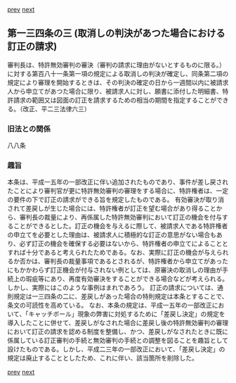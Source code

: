 [prev](/specific/markdowns/特許法/196_Mp-Ch_6-At_134_2.md)
[next](/specific/markdowns/特許法/198_Mp-Ch_6-At_135.md)
## 第一三四条の三 (取消しの判決があつた場合における訂正の請求)
審判長は、特許無効審判の審決（審判の請求に理由がないとするものに限る。）に対する第百八十一条第一項の規定による取消しの判決が確定し、同条第二項の規定により審理を開始するときは、その判決の確定の日から一週間以内に被請求人から申立てがあつた場合に限り、被請求人に対し、願書に添付した明細書、特許請求の範囲又は図面の訂正を請求するための相当の期間を指定することができる。（改正、平二三法律六三）

### 旧法との関係
八八条

### 趣旨
本条は、平成一五年の一部改正に伴い追加されたものであり、事件が差し戻されたことにより審判官が更に特許無効審判の審理をする場合に、特許権者は、一定の要件の下で訂正の請求ができる旨を規定したものである。
有効審決が取り消されて差戻しが生じた場合には、特許権者が訂正を望む場合があり得ることから、審判長の裁量により、再係属した特許無効審判において訂正の機会を付与することができるとした。訂正の機会を与えるに際して、被請求人である特許権者の申立てを必要とした理由は、被請求人に積極的な訂正の意思がない場合もあり、必ず訂正の機会を確保する必要はないから、特許権者の申立てによることとすれば十分であると考えられたためである。なお、実際に訂正の機会が与えられるか否かは、審判長の裁量事項であるとされるが、特許権者から申立てがあったにもかかわらず訂正機会が付与されない例としては、原審決の取消しの理由が手続上の瑕疵等にあり、再度有効審決をすることができる場合などが考えられる。しかし、実際にはこのような事例はまれであろう。
訂正の請求については、通則規定は一三四条の二に、差戻しがあった場合の特則規定は本条とすることで、条文の可読性を高めている。
なお、本条の規定は、平成一五年の一部改正において、「キャッチボール」現象の弊害に対処するために「差戻し決定」の規定を導入したことに併せて、差戻しがなされた場合に差戻し後の特許無効審判の審理において訂正の請求を認める制度を整備し、かつ、差戻しがなされたときに既に係属している訂正審判の手続と無効審判の手続との調整を図ることを趣旨として設けたものである。しかし、平成二三年の一部改正において、「差戻し決定」の規定は廃止することとしたため、これに伴い、該当箇所を削除した。

[prev](/specific/markdowns/特許法/196_Mp-Ch_6-At_134_2.md)
[next](/specific/markdowns/特許法/198_Mp-Ch_6-At_135.md)
